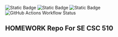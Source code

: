 ![Static Badge](https://img.shields.io/badge/language-Python-%234C2FA7)
![Static Badge](https://img.shields.io/badge/license-AGPL%20v3-orange)
![Static Badge](https://img.shields.io/badge/platform-linux-red)
![GitHub Actions Workflow Status](https://img.shields.io/github/actions/workflow/status/SE-Fall-2024-Team-69/HomeWork/unit_tests)


## HOMEWORK Repo For SE CSC 510

